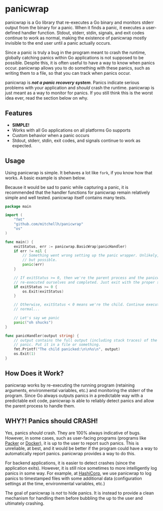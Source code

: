 # panicwrap

panicwrap is a Go library that re-executes a Go binary and monitors stderr
output from the binary for a panic. When it finds a panic, it executes a
user-defined handler function. Stdout, stderr, stdin, signals, and exit
codes continue to work as normal, making the existence of panicwrap mostly
invisible to the end user until a panic actually occurs.

Since a panic is truly a bug in the program meant to crash the runtime,
globally catching panics within Go applications is not supposed to be possible.
Despite this, it is often useful to have a way to know when panics occur.
panicwrap allows you to do something with these panics, such as writing them
to a file, so that you can track when panics occur.

panicwrap is ***not a panic recovery system***. Panics indicate serious
problems with your application and _should_ crash the runtime. panicwrap
is just meant as a way to monitor for panics. If you still think this is
the worst idea ever, read the section below on why.

## Features

* **SIMPLE!**
* Works with all Go applications on all platforms Go supports
* Custom behavior when a panic occurs
* Stdout, stderr, stdin, exit codes, and signals continue to work as
  expected.

## Usage

Using panicwrap is simple. It behaves a lot like `fork`, if you know
how that works. A basic example is shown below.

Because it would be sad to panic while capturing a panic, it is recommended
that the handler functions for panicwrap remain relatively simple and well
tested. panicwrap itself contains many tests.

```go
package main

import (
	"fmt"
	"github.com/mitchellh/panicwrap"
	"os"
)

func main() {
	exitStatus, err := panicwrap.BasicWrap(panicHandler)
	if err != nil {
		// Something went wrong setting up the panic wrapper. Unlikely,
		// but possible.
		panic(err)
	}

	// If exitStatus >= 0, then we're the parent process and the panicwrap
	// re-executed ourselves and completed. Just exit with the proper status.
	if exitStatus >= 0 {
		os.Exit(exitStatus)
	}

	// Otherwise, exitStatus < 0 means we're the child. Continue executing as
	// normal...

	// Let's say we panic
	panic("oh shucks")
}

func panicHandler(output string) {
	// output contains the full output (including stack traces) of the
	// panic. Put it in a file or something.
	fmt.Printf("The child panicked:\n\n%s\n", output)
	os.Exit(1)
}
```

## How Does it Work?

panicwrap works by re-executing the running program (retaining arguments,
environmental variables, etc.) and monitoring the stderr of the program.
Since Go always outputs panics in a predictable way with a predictable
exit code, panicwrap is able to reliably detect panics and allow the parent
process to handle them.

## WHY?! Panics should CRASH!

Yes, panics _should_ crash. They are 100% always indicative of bugs.
However, in some cases, such as user-facing programs (programs like
[Packer](http://github.com/mitchellh/packer) or
[Docker](http://github.com/dotcloud/docker)), it is up to the user to
report such panics. This is unreliable, at best, and it would be better if the
program could have a way to automatically report panics. panicwrap provides
a way to do this.

For backend applications, it is easier to detect crashes (since the application
exits). However, it is still nice sometimes to more intelligently log
panics in some way. For example, at [HashiCorp](http://www.hashicorp.com),
we use panicwrap to log panics to timestamped files with some additional
data (configuration settings at the time, environmental variables, etc.)

The goal of panicwrap is _not_ to hide panics. It is instead to provide
a clean mechanism for handling them before bubbling the up to the user
and ultimately crashing.
